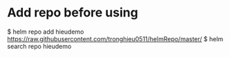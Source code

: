 # Add repo before using
$ helm repo add hieudemo https://raw.githubusercontent.com/tronghieu0511/helmRepo/master/
$ helm search repo hieudemo

